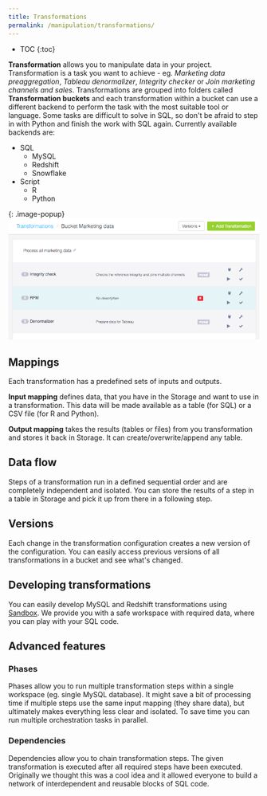 ```yaml
---
title: Transformations
permalink: /manipulation/transformations/
---
```


* TOC
{:toc}

**Transformation** allows you to manipulate data in your project. Transformation is a task you want to achieve - eg. *Marketing data preaggregation*, *Tableau denormalizer*, *Integrity checker* or *Join marketing channels and sales*.
Transformations are grouped into folders called **Transformation buckets** and each transformation within a bucket can use a different backend to perform the task with the most suitable tool or language. Some tasks are difficult to solve in SQL, so don't be afraid to step in with Python and finish the work with SQL again. Currently available backends are:

 - SQL
   - MySQL
   - Redshift
   - Snowflake
 - Script
   - R
   - Python

{: .image-popup}
![Transformation steps](/manipulation/transformations/transformation-steps.png)

## Mappings

Each transformation has a predefined sets of inputs and outputs.

**Input mapping** defines data, that you have in the Storage and want to use in a transformation. This data will be made available as a table (for SQL) or a CSV file (for R and Python).

**Output mapping** takes the results (tables or files) from you transformation and stores it back in Storage. It can create/overwrite/append any table.

## Data flow

Steps of a transformation run in a defined sequential order and are completely independent and isolated. You can store the results of a step in a table in Storage and pick it up from there in a following step.

## Versions

Each change in the transformation configuration creates a new version of the configuration. You can easily access previous versions of all transformations in a bucket and see what's changed.

## Developing transformations

You can easily develop MySQL and Redshift transformations using [Sandbox](/manipulation/transformations/sandbox). We provide you with a safe workspace with required data, where you can play with your SQL code.

## Advanced features

### Phases

Phases allow you to run multiple transformation steps within a single workspace (eg. single MySQL database). It might save a bit of processing time if multiple steps use the same input mapping (they share data), but ultimately makes everything less clear and isolated. To save time you can run multiple orchestration tasks in parallel.

### Dependencies

Dependencies allow you to chain transformation steps. The given transformation is executed after all required steps have been executed. Originally we thought this was a cool idea and it allowed everyone to build a network of interdependent and reusable blocks of SQL code.

